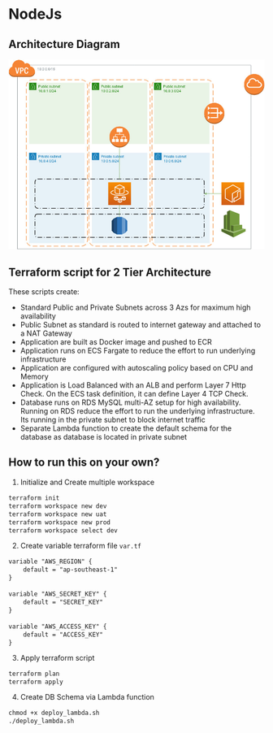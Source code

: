 # NodeJs
## Architecture Diagram

![Architecture Diagram](screenshots/aws.jpg?raw=true "Architecture Diagram")

## Terraform script for 2 Tier Architecture
These scripts create:
* Standard Public and Private Subnets across 3 Azs for maximum high availability
* Public Subnet as standard is routed to internet gateway and attached to a NAT Gateway
* Application are built as Docker image and pushed to ECR
* Application runs on ECS Fargate to reduce the effort to run underlying infrastructure
* Application are configured with autoscaling policy based on CPU and Memory
* Application is Load Balanced with an ALB and perform Layer 7 Http Check. On the ECS task definition, it can define Layer 4 TCP Check.
* Database runs on RDS MySQL multi-AZ setup for high availability. Running on RDS reduce the effort to run the underlying infrastructure. Its running in the private subnet to block internet traffic
* Separate Lambda function to create the default schema for the database as database is located in private subnet


## How to run this on your own?
1. Initialize and Create multiple workspace
```
terraform init 
terraform workspace new dev
terraform workspace new uat
terraform workspace new prod
terraform workspace select dev
```
2. Create variable terraform file `var.tf`
```
variable "AWS_REGION" {    
    default = "ap-southeast-1"
}

variable "AWS_SECRET_KEY" {    
    default = "SECRET_KEY"
}

variable "AWS_ACCESS_KEY" {    
    default = "ACCESS_KEY"
}
```
3. Apply terraform script
```
terraform plan
terraform apply
```
4. Create DB Schema via Lambda function

```
chmod +x deploy_lambda.sh
./deploy_lambda.sh
```

